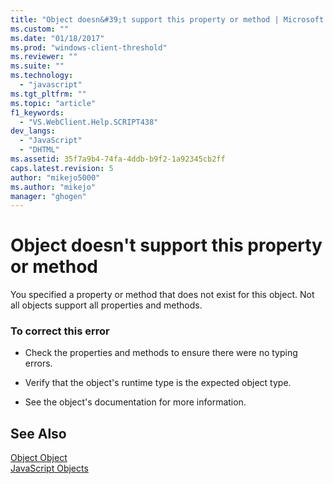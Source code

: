 ```yaml
---
title: "Object doesn&#39;t support this property or method | Microsoft Docs"
ms.custom: ""
ms.date: "01/18/2017"
ms.prod: "windows-client-threshold"
ms.reviewer: ""
ms.suite: ""
ms.technology: 
  - "javascript"
ms.tgt_pltfrm: ""
ms.topic: "article"
f1_keywords: 
  - "VS.WebClient.Help.SCRIPT438"
dev_langs: 
  - "JavaScript"
  - "DHTML"
ms.assetid: 35f7a9b4-74fa-4ddb-b9f2-1a92345cb2ff
caps.latest.revision: 5
author: "mikejo5000"
ms.author: "mikejo"
manager: "ghogen"
---
```

# Object doesn&#39;t support this property or method
You specified a property or method that does not exist for this object. Not all objects support all properties and methods.  
  
### To correct this error  
  
-   Check the properties and methods to ensure there were no typing errors.  
  
-   Verify that the object's runtime type is the expected object type.  
  
-   See the object's documentation for more information.  
  
## See Also  
 [Object Object](../../javascript/reference/object-object-javascript.md)   
 [JavaScript Objects](../../javascript/reference/javascript-objects.md)